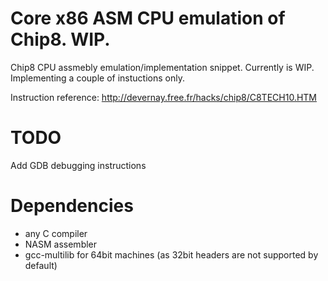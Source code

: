 # Core x86 ASM CPU emulation of Chip8. WIP.

Chip8 CPU assmebly emulation/implementation snippet. Currently is WIP.
Implementing a couple of instuctions only.

Instruction reference: http://devernay.free.fr/hacks/chip8/C8TECH10.HTM

# TODO
Add GDB debugging instructions

# Dependencies
 - any C compiler
 - NASM assembler
 - gcc-multilib for 64bit machines (as 32bit headers are not supported by default)
